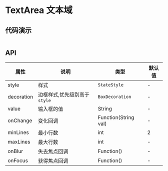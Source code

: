 # TextArea 文本域

## 代码演示

```dart src=../example/lib/pages/text_area_page.dart preview=/text-area

```

## API

| 属性         | 说明                  | 类型                   | 默认值 |
|------------|---------------------|----------------------|-----|
| style      | 样式                  | `StateStyle`         | -   |
| decoration | 边框样式,优先级别高于 `style` | `BoxDecoration`      | -   |
| value      | 输入框的值               | String               | -   |
| onChange   | 变化回调                | Function(String val) | -   |
| minLines   | 最小行数                | int                  | 2   |
| maxLines   | 最大行数                | int                  | -   |
| onBlur     | 失去焦点回调              | Function()           | -   |
| onFocus    | 获得焦点回调              | Function()           | -   |